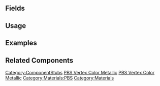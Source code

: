 <languages></languages> <translate>

## Fields

## Usage

## Examples

## Related Components

</translate>

[Category:ComponentStubs](Category:ComponentStubs "wikilink") [PBS
Vertex Color Metallic](Category:Components{{#translation:}} "wikilink")
[PBS Vertex Color
Metallic](Category:Components:Assets:Materials:PBS{{#translation:}} "wikilink")
[Category:Materials:PBS](Category:Materials:PBS "wikilink")
[Category:Materials](Category:Materials "wikilink")